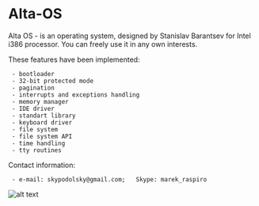 Alta-OS
=======

Alta OS - is an operating system, designed by Stanislav Barantsev for Intel i386 processor. You can freely use it in any own interests.

These features have been implemented:

	 - bootloader
	 - 32-bit protected mode
	 - pagination
	 - interrupts and exceptions handling
	 - memory manager
	 - IDE driver
	 - standart library
	 - keyboard driver
	 - file system
	 - file system API
	 - time handling
	 - tty routines

Contact information:

	 - e-mail: skypodolsky@gmail.com; 	Skype: marek_raspiro
	 
![alt text](https://github.com/skypodolsky/Alta-OS/blob/master/Alta_OS.png)
